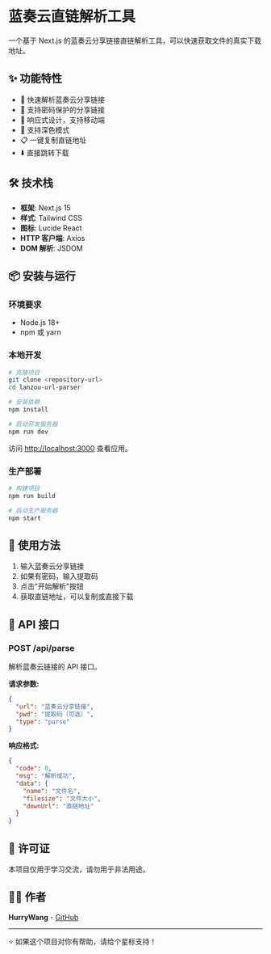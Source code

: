 # 蓝奏云直链解析工具

一个基于 Next.js 的蓝奏云分享链接直链解析工具，可以快速获取文件的真实下载地址。

## ✨ 功能特性

- 🚀 快速解析蓝奏云分享链接
- 🔐 支持密码保护的分享链接
- 📱 响应式设计，支持移动端
- 🌙 支持深色模式
- 📋 一键复制直链地址
- ⬇️ 直接跳转下载

## 🛠️ 技术栈

- **框架**: Next.js 15
- **样式**: Tailwind CSS
- **图标**: Lucide React
- **HTTP 客户端**: Axios
- **DOM 解析**: JSDOM

## 📦 安装与运行

### 环境要求

- Node.js 18+
- npm 或 yarn

### 本地开发

```bash
# 克隆项目
git clone <repository-url>
cd lanzou-url-parser

# 安装依赖
npm install

# 启动开发服务器
npm run dev
```

访问 [http://localhost:3000](http://localhost:3000) 查看应用。

### 生产部署

```bash
# 构建项目
npm run build

# 启动生产服务器
npm start
```

## 🚀 使用方法

1. 输入蓝奏云分享链接
2. 如果有密码，输入提取码
3. 点击"开始解析"按钮
4. 获取直链地址，可以复制或直接下载

## 📝 API 接口

### POST /api/parse

解析蓝奏云链接的 API 接口。

**请求参数:**

```json
{
  "url": "蓝奏云分享链接",
  "pwd": "提取码（可选）",
  "type": "parse"
}
```

**响应格式:**

```json
{
  "code": 0,
  "msg": "解析成功",
  "data": {
    "name": "文件名",
    "filesize": "文件大小",
    "downUrl": "直链地址"
  }
}
```

## 📄 许可证

本项目仅用于学习交流，请勿用于非法用途。

## 👨‍💻 作者

**HurryWang** - [GitHub](https://github.com/WhY15w)

---

⭐ 如果这个项目对你有帮助，请给个星标支持！
